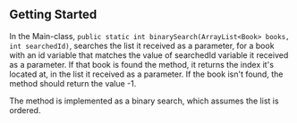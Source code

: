 <!-- @format -->

## Getting Started

In the Main-class, `public static int binarySearch(ArrayList<Book> books, int searchedId)`, searches the list it received as a parameter, for a book with an id variable that matches the value of searchedId variable it received as a parameter. If that book is found the method, it returns the index it's located at, in the list it received as a parameter. If the book isn't found, the method should return the value -1.

The method is implemented as a binary search, which assumes the list is ordered.

